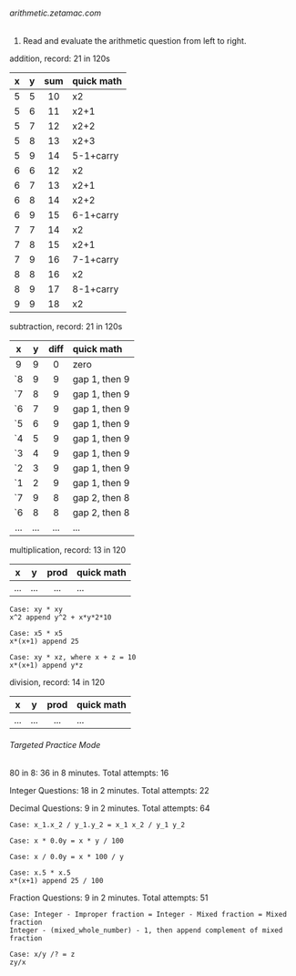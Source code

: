 <h6>arithmetic.zetamac.com</h6>

1. Read and evaluate the arithmetic question from left to right.

addition, record: 21 in 120s

| x | y | sum | quick math |
|:---:|:---:|:---:|:---|
| 5 | 5 | 10 | x2 |
| 5 | 6 | 11 | x2+1 |
| 5 | 7 | 12 | x2+2 |
| 5 | 8 | 13 | x2+3 |
| 5 | 9 | 14 | 5-1+carry |
| 6 | 6 | 12 | x2 |
| 6 | 7 | 13 | x2+1 |
| 6 | 8 | 14 | x2+2 |
| 6 | 9 | 15 | 6-1+carry |
| 7 | 7 | 14 | x2 |
| 7 | 8 | 15 | x2+1 |
| 7 | 9 | 16 | 7-1+carry |
| 8 | 8 | 16 | x2 |
| 8 | 9 | 17 | 8-1+carry |
| 9 | 9 | 18 | x2 |

subtraction, record: 21 in 120s

| x | y | diff | quick math |
|:---:|:---:|:---:|:---|
| 9 | 9 | 0 | zero |
| `8 | 9 | 9 | gap 1, then 9 |
| `7 | 8 | 9 | gap 1, then 9 |
| `6 | 7 | 9 | gap 1, then 9 |
| `5 | 6 | 9 | gap 1, then 9 |
| `4 | 5 | 9 | gap 1, then 9 |
| `3 | 4 | 9 | gap 1, then 9 |
| `2 | 3 | 9 | gap 1, then 9 |
| `1 | 2 | 9 | gap 1, then 9 |
| `7 | 9 | 8 | gap 2, then 8 |
| `6 | 8 | 8 | gap 2, then 8 |
| ... | ... | ... | ... |

multiplication, record: 13 in 120

| x | y | prod | quick math |
|:---:|:---:|:---:|:---|
| ... | ... | ... | ... |

```
Case: xy * xy
x^2 append y^2 + x*y*2*10

Case: x5 * x5
x*(x+1) append 25

Case: xy * xz, where x + z = 10
x*(x+1) append y*z
```

division, record: 14 in 120

| x | y | prod | quick math |
|:---:|:---:|:---:|:---|
| ... | ... | ... | ... |

<h6>Targeted Practice Mode</h6>

80 in 8: 36 in 8 minutes.
Total attempts: 16

Integer Questions: 18 in 2 minutes.
Total attempts: 22

Decimal Questions: 9 in 2 minutes.
Total attempts: 64

```
Case: x_1.x_2 / y_1.y_2 = x_1 x_2 / y_1 y_2

Case: x * 0.0y = x * y / 100

Case: x / 0.0y = x * 100 / y

Case: x.5 * x.5
x*(x+1) append 25 / 100
```

Fraction Questions: 9 in 2 minutes.
Total attempts: 51

```
Case: Integer - Improper fraction = Integer - Mixed fraction = Mixed fraction
Integer - (mixed_whole_number) - 1, then append complement of mixed fraction

Case: x/y /? = z
zy/x 
```
